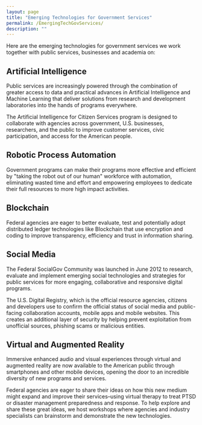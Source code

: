 ```yaml
---
layout: page
title: "Emerging Technologies for Government Services"
permalink: /EmergingTechGovServices/
description: ""
---
```


Here are the emerging technologies for government services we work together with public services, businesses and academia on: 

## Artificial Intelligence

Public services are increasingly powered through the combination of greater access to data and practical advances in Artificial Intelligence and Machine Learning that deliver solutions from research and development laboratories into the hands of programs everywhere.

The Artificial Intelligence for Citizen Services program is designed to collaborate with agencies across government, U.S. businesses, researchers, and the public to improve customer services, civic participation, and access for the American people.

## Robotic Process Automation 

Government programs can make their programs more effective and efficient by "taking the robot out of our human" workforce with automation, eliminating wasted time and effort and empowering employees to dedicate their full resources to more high impact activities. 

## Blockchain

Federal agencies are eager to better evaluate, test and potentially adopt distributed ledger technologies like Blockchain that use encryption and coding to improve transparency, efficiency and trust in information sharing.

## Social Media

The Federal SocialGov Community was launched in June 2012 to research, evaluate and implement emerging social technologies and strategies for public services for more engaging, collaborative and responsive digital programs.

The U.S. Digital Registry, which is the official resource agencies, citizens and developers use to confirm the official status of social media and public-facing collaboration accounts, mobile apps and mobile websites. This creates an additional layer of security by helping prevent exploitation from unofficial sources, phishing scams or malicious entities.

## Virtual and Augmented Reality

Immersive enhanced audio and visual experiences through virtual and augmented reality are now available to the American public through smartphones and other mobile devices, opening the door to an incredible diversity of new programs and services.

Federal agencies are eager to share their ideas on how this new medium might expand and improve their services–using virtual therapy to treat PTSD or disaster management preparedness and response. To help explore and share these great ideas, we host workshops where agencies and industry specialists can brainstorm and demonstrate the new technologies.
